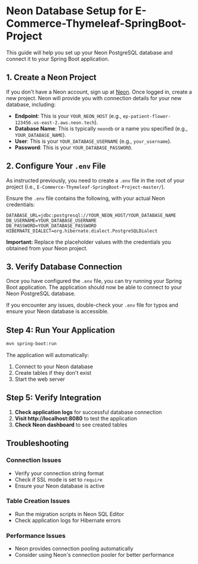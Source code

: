 # Neon Database Setup for E-Commerce-Thymeleaf-SpringBoot-Project

This guide will help you set up your Neon PostgreSQL database and connect it to your Spring Boot application.

## 1. Create a Neon Project

If you don't have a Neon account, sign up at [Neon](https://neon.tech/).
Once logged in, create a new project. Neon will provide you with connection details for your new database, including:
- **Endpoint**: This is your `YOUR_NEON_HOST` (e.g., `ep-patient-flower-123456.us-east-2.aws.neon.tech`).
- **Database Name**: This is typically `neondb` or a name you specified (e.g., `YOUR_DATABASE_NAME`).
- **User**: This is your `YOUR_DATABASE_USERNAME` (e.g., `your_username`).
- **Password**: This is your `YOUR_DATABASE_PASSWORD`.

## 2. Configure Your `.env` File

As instructed previously, you need to create a `.env` file in the root of your project (i.e., `E-Commerce-Thymeleaf-SpringBoot-Project-master/`).

Ensure the `.env` file contains the following, with your actual Neon credentials:

```properties
DATABASE_URL=jdbc:postgresql://YOUR_NEON_HOST/YOUR_DATABASE_NAME
DB_USERNAME=YOUR_DATABASE_USERNAME
DB_PASSWORD=YOUR_DATABASE_PASSWORD
HIBERNATE_DIALECT=org.hibernate.dialect.PostgreSQLDialect
```

**Important:** Replace the placeholder values with the credentials you obtained from your Neon project.

## 3. Verify Database Connection

Once you have configured the `.env` file, you can try running your Spring Boot application. The application should now be able to connect to your Neon PostgreSQL database.

If you encounter any issues, double-check your `.env` file for typos and ensure your Neon database is accessible.

## Step 4: Run Your Application

```bash
mvn spring-boot:run
```

The application will automatically:
1. Connect to your Neon database
2. Create tables if they don't exist
3. Start the web server

## Step 5: Verify Integration

1. **Check application logs** for successful database connection
2. **Visit http://localhost:8080** to test the application
3. **Check Neon dashboard** to see created tables

## Troubleshooting

### Connection Issues
- Verify your connection string format
- Check if SSL mode is set to `require`
- Ensure your Neon database is active

### Table Creation Issues
- Run the migration scripts in Neon SQL Editor
- Check application logs for Hibernate errors

### Performance Issues
- Neon provides connection pooling automatically
- Consider using Neon's connection pooler for better performance 
